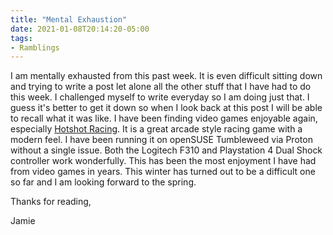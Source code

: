 ```yaml
---
title: "Mental Exhaustion"
date: 2021-01-08T20:14:20-05:00
tags:
- Ramblings
---
```


I am mentally exhausted from this past week. It is even difficult sitting down and trying to write a post let alone all the other stuff that I have had to do this week. I challenged myself to write everyday so I am doing just that. I guess it's better to get it down so when I look back at this post I will be able to recall what it was like. I have been finding video games enjoyable again, especially [Hotshot Racing](https://store.steampowered.com/app/609920/Hotshot_Racing/). It is a great arcade style racing game with a modern feel. I have been running it on openSUSE Tumbleweed via Proton without a single issue. Both the Logitech F310 and Playstation 4 Dual Shock controller work wonderfully. This has been the most enjoyment I have had from video games in years. This winter has turned out to be a difficult one so far and I am looking forward to the spring. 

Thanks for reading,

Jamie

